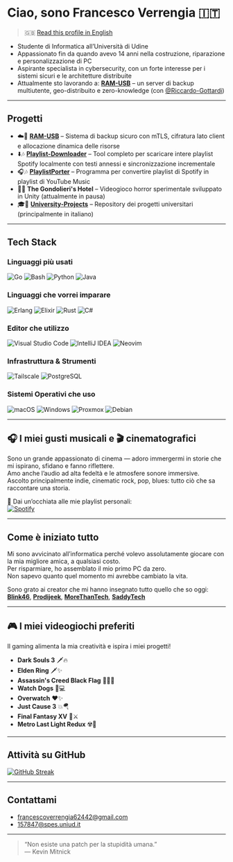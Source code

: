 # Ciao, sono Francesco Verrengia 🇮🇹
> 🇬🇧 [Read this profile in English](./README.md)
- Studente di Informatica all’Università di Udine  
- Appassionato fin da quando avevo 14 anni nella costruzione, riparazione e personalizzazione di PC  
- Aspirante specialista in cybersecurity, con un forte interesse per i sistemi sicuri e le architetture distribuite  
- Attualmente sto lavorando a: [**RAM-USB**](https://github.com/Verryx-02/RAM-USB) – un server di backup multiutente, geo-distribuito e zero-knowledge (con [@Riccardo-Gottardi](https://github.com/Riccardo-Gottardi))

---

## Progetti

- ☁️🔐 [**RAM-USB**](https://github.com/Verryx-02/RAM-USB) – Sistema di backup sicuro con mTLS, cifratura lato client e allocazione dinamica delle risorse
- ⬇️🎶 [**Playlist-Downloader**](https://github.com/Verryx-02/playlist-downloader) – Tool completo per scaricare intere playlist Spotify localmente con testi annessi e sincronizzazione incrementale
- 🎧🎶 [**PlaylistPorter**](https://github.com/Verryx-02/PlaylistPorter) – Programma per convertire playlist di Spotify in playlist di YouTube Music  
- 🏨🥩 **The Gondolieri's Hotel** – Videogioco horror sperimentale sviluppato in Unity (attualmente in pausa)  
- 🎓🏫 [**University-Projects**](https://github.com/Verryx-02/University-Projects) – Repository dei progetti universitari (principalmente in italiano)

---

## Tech Stack
### Linguaggi più usati
![Go](https://img.shields.io/badge/Go-00ADD8?style=for-the-badge&logo=go&logoColor=white)
![Bash](https://img.shields.io/badge/Bash-4EAA25?style=for-the-badge&logo=gnu-bash&logoColor=white)
![Python](https://img.shields.io/badge/Python-3776AB?style=for-the-badge&logo=python&logoColor=white)
![Java](https://img.shields.io/badge/Java-007396?style=for-the-badge&logo=java&logoColor=white)

### Linguaggi che vorrei imparare
![Erlang](https://img.shields.io/badge/Erlang-A90533?style=for-the-badge&logo=erlang&logoColor=white)
![Elixir](https://img.shields.io/badge/Elixir-4B275F?style=for-the-badge&logo=elixir&logoColor=white)
![Rust](https://img.shields.io/badge/Rust-000000?style=for-the-badge&logo=rust&logoColor=white)
![C#](https://img.shields.io/badge/C%23-239120?style=for-the-badge&logo=c-sharp&logoColor=white)

### Editor che utilizzo
![Visual Studio Code](https://img.shields.io/badge/VS%20Code-007ACC?style=for-the-badge&logo=visual-studio-code&logoColor=white)
![IntelliJ IDEA](https://img.shields.io/badge/IntelliJ-000000?style=for-the-badge&logo=intellij-idea&logoColor=white)
![Neovim](https://img.shields.io/badge/Neovim-57A143?style=for-the-badge&logo=neovim&logoColor=white)

### Infrastruttura & Strumenti  
![Tailscale](https://img.shields.io/badge/Tailscale-0043CE?style=for-the-badge&logo=tailscale&logoColor=white)
![PostgreSQL](https://img.shields.io/badge/PostgreSQL-336791?style=for-the-badge&logo=postgresql&logoColor=white)

### Sistemi Operativi che uso  
![macOS](https://img.shields.io/badge/macOS-000000?style=for-the-badge&logo=apple&logoColor=white)
![Windows](https://img.shields.io/badge/Windows-0078D6?style=for-the-badge&logo=windows&logoColor=white)
![Proxmox](https://img.shields.io/badge/Proxmox-000000?style=for-the-badge&logo=proxmox&logoColor=white)
![Debian](https://img.shields.io/badge/Debian-A81D33?style=for-the-badge&logo=debian&logoColor=white)

---

## 🎧 I miei gusti musicali e 🎬 cinematografici

Sono un grande appassionato di cinema — adoro immergermi in storie che mi ispirano, sfidano e fanno riflettere.  
Amo anche l’audio ad alta fedeltà e le atmosfere sonore immersive.  
Ascolto principalmente indie, cinematic rock, pop, blues: tutto ciò che sa raccontare una storia.

🎵 Dai un’occhiata alle mie playlist personali:  
[![Spotify](https://img.shields.io/badge/Spotify-🎵-1DB954?style=for-the-badge&logo=spotify&logoColor=white)](https://open.spotify.com/user/francescoverrengia62442)

---

## Come è iniziato tutto

Mi sono avvicinato all’informatica perché volevo assolutamente giocare con la mia migliore amica, a qualsiasi costo.  
Per risparmiare, ho assemblato il mio primo PC da zero.  
Non sapevo quanto quel momento mi avrebbe cambiato la vita.

Sono grato ai creator che mi hanno insegnato tutto quello che so oggi:  
[**Blink46**](https://www.youtube.com/@Blink46yt), [**Prodijeek**](https://www.youtube.com/@Prodigeek), [**MoreThanTech**](https://www.youtube.com/@MoreThanTech), [**SaddyTech**](https://www.youtube.com/@SaddyTech)

---

## 🎮 I miei videogiochi preferiti  
Il gaming alimenta la mia creatività e ispira i miei progetti!

- **Dark Souls 3** 🗡️🔥  
- **Elden Ring** 🗡✨  
- **Assassin's Creed Black Flag** 🏴‍☠️⛵  
- **Watch Dogs** 📱💻  
- **Overwatch** ❤️✨  
- **Just Cause 3** 💥🪂  
- **Final Fantasy XV** 👑⚔️  
- **Metro Last Light Redux** ☢️🌆  

---

## Attività su GitHub  
[![GitHub Streak](https://github-readme-streak-stats.herokuapp.com/?user=Verryx-02&theme=dark)](https://git.io/streak-stats)

---

## Contattami

- francescoverrengia62442@gmail.com  
- 157847@spes.uniud.it  

---

> “Non esiste una patch per la stupidità umana.”  
> — Kevin Mitnick
